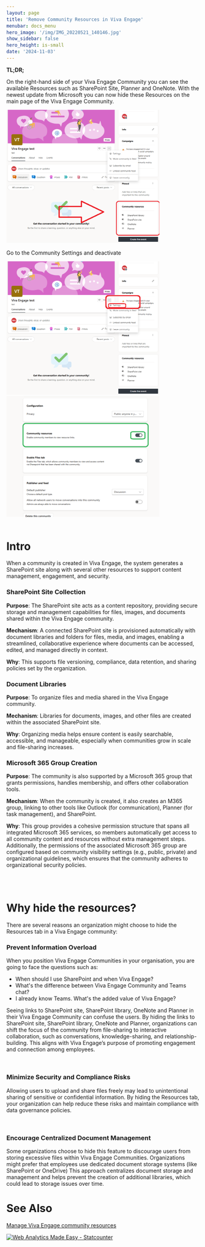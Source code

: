 ```yaml
---
layout: page
title: 'Remove Community Resources in Viva Engage'
menubar: docs_menu
hero_image: '/img/IMG_20220521_140146.jpg'
show_sidebar: false
hero_height: is-small
date: '2024-11-03'
---
```


**TL;DR;**

On the right-hand side of your Viva Engage Community you can see the available Resources such as SharePoint Site, Planner and OneNote. With the newest update from Microsoft you can now hide these Resources on the main page of the Viva Engage Community.


<img src="/articles/images/removeresources2.png" width="400">


<br/>

Go to the Community Settings and deactivate


<img src="/articles/images/removeresources3.png" width="400">



<img src="/articles/images/removeresources.png" width="400">


<br/>
<br/>

# Intro 


When a community is created in Viva Engage, the system generates a SharePoint site along with several other resources to support content management, engagement, and security. 

### SharePoint Site Collection

**Purpose**: The SharePoint site acts as a content repository, providing secure storage and management capabilities for files, images, and documents shared within the Viva Engage community.

**Mechanism**: A connected SharePoint site is provisioned automatically with document libraries and folders for files, media, and images, enabling a streamlined, collaborative experience where documents can be accessed, edited, and managed directly in context.

**Why**: This supports file versioning, compliance, data retention, and sharing policies set by the organization.

### Document Libraries

**Purpose**: To organize files and media shared in the Viva Engage community.

**Mechanism**: Libraries for documents, images, and other files are created within the associated SharePoint site.

**Why**: Organizing media helps ensure content is easily searchable, accessible, and manageable, especially when communities grow in scale and file-sharing increases.

### Microsoft 365 Group Creation

**Purpose**: The community is also supported by a Microsoft 365 group that grants permissions, handles membership, and offers other collaboration tools.

**Mechanism**: When the community is created, it also creates an M365 group, linking to other tools like Outlook (for communication), Planner (for task management), and SharePoint.

**Why**: This group provides a cohesive permission structure that spans all integrated Microsoft 365 services, so members automatically get access to all community content and resources without extra management steps. Additionally, the permissions of the  associated Microsoft 365 group are configured based on community visibility settings (e.g., public, private) and organizational guidelines, which ensures that the community adheres to organizational security policies.



<br/>

<br/>

# Why hide the resources?

There are several reasons an organization might choose to hide the Resources tab in a Viva Engage community:

### Prevent Information Overload

When you position Viva Engage Communities in your organisation, you are going to face the questions such as:

* When should I use SharePoint and when Viva Engage?
* What's the difference between Viva Engage Community and Teams chat?
* I already know Teams. What's the added value of Viva Engage?

Seeing links to SharePoint site, SharePoint library, OneNote and Planner in their Viva Engage Community can confuse the users. By hiding the links to SharePoint site, SharePoint library, OneNote and Planner, organizations can shift the focus of the community from file-sharing to interactive collaboration, such as conversations, knowledge-sharing, and relationship-building. This aligns with Viva Engage’s purpose of promoting engagement and connection among employees.

<br/>

### Minimize Security and Compliance Risks

Allowing users to upload and share files freely may lead to unintentional sharing of sensitive or confidential information. By hiding the Resources tab, your organization can help reduce these risks and maintain compliance with data governance policies.

<br/>

### Encourage Centralized Document Management 

Some organizations choose to hide this feature to discourage users from storing excessive files within Viva Engage Communities. Organizations might prefer that employees use dedicated document storage systems (like SharePoint or OneDrive) This approach centralizes document storage and management and helps prevent the creation of additional libraries, which could lead to storage issues over time.



# See Also

[Manage Viva Engage community resources](https://support.microsoft.com/en-us/topic/manage-viva-engage-community-resources-08fc99bf-c36c-425b-9a98-079e62510135#:~:text=Click%20on%20the%20three%2Ddot,switch%20off%20the%20corresponding%20toggle.)




<!-- Default Statcounter code for VE remove resources
https://powershellscripts.github.io/articles/en/Viva/removeresources/
-->
<script type="text/javascript">
var sc_project=13059189; 
var sc_invisible=1; 
var sc_security="1a9ffc8b"; 
var sc_client_storage="disabled"; 
</script>
<script type="text/javascript"
src="https://www.statcounter.com/counter/counter.js"
async></script>
<noscript><div class="statcounter"><a title="Web Analytics
Made Easy - Statcounter" href="https://statcounter.com/"
target="_blank"><img class="statcounter"
src="https://c.statcounter.com/13059189/0/1a9ffc8b/1/"
alt="Web Analytics Made Easy - Statcounter"
referrerPolicy="no-referrer-when-downgrade"></a></div></noscript>
<!-- End of Statcounter Code -->